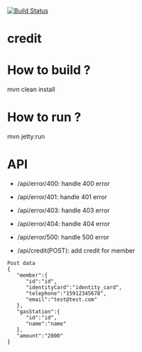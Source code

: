 [![Build Status](https://travis-ci.org/ogstation/credit.svg)](https://travis-ci.org/ogstation/credit)

credit
===========

How to build ?
======
mvn clean install

How to run ?
======
mvn jetty:run
 
API
======
* /api/error/400: handle 400 error
* /api/error/401: handle 401 error
* /api/error/403: handle 403 error
* /api/error/404: handle 404 error
* /api/error/500: handle 500 error


* /api/credit(POST): add credit for member
```
Post data
{  
   "member":{  
      "id":"id",
      "identityCard":"identity_card",
      "telephone":"15912345678",
      "email":"test@test.com"
   },
   "gasStation":{  
      "id":"id",
      "name":"name"
   },
   "amount":"2000"
}
```
